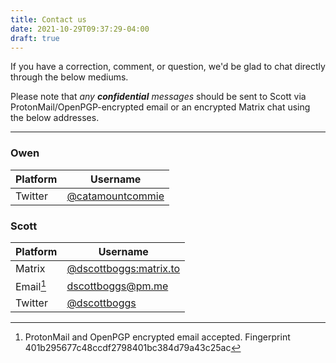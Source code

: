 ```yaml
---
title: Contact us
date: 2021-10-29T09:37:29-04:00
draft: true
---
```


If you have a correction, comment, or question, we'd be glad to chat directly through the below mediums. 

Please note that *any **confidential** messages* should be sent to Scott via ProtonMail/OpenPGP-encrypted email or an encrypted Matrix chat using the below addresses.

---

### Owen

| Platform | Username |
| -------- | -------- |
| Twitter | [@catamountcommie](https://twitter.com/catamountcommie) |

### Scott

| Platform | Username |
| -------- | -------- |
| Matrix | [@dscottboggs:matrix.to](https://matrix.to/#/@dscottboggs:matrix.org) | |
| Email[^1] | dscottboggs@pm.me |
| Twitter | [@dscottboggs](https://twitter.com/dscottboggs) | |

[^1]: ProtonMail and OpenPGP encrypted email accepted. Fingerprint 401b295677c48ccdf2798401bc384d79a43c25ac